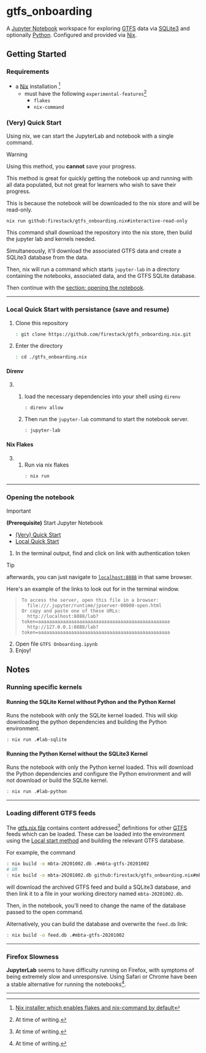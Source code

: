 # gtfs_onboarding
A [Jupyter Notebook](https://docs.jupyter.org/en/latest/#what-is-a-notebook)
workspace for exploring [GTFS][GTFS] data via 
[SQLite3](https://www.sqlite.org/index.html) and optionally [Python](https://www.python.org/).
Configured and provided via [Nix][nix].


## Getting Started
### Requirements
- a [Nix][nix] installation [^nix-installer]
	- must have the following `experimental-features`[^at-time-of-writing]
		- `flakes`
		- `nix-command`
### (Very) Quick Start

Using nix, we can start the JupyterLab and notebook with a single command. 

> [!WARNING]
> Using this method, you __cannot__ save your progress.
>
> This method is great for quickly getting the notebook up
> and running with all data populated, but not great for
> learners who wish to save their progress.
>
> This is because the notebook will be downloaded to the
> nix store and will be read-only.

```
nix run github:firestack/gtfs_onboarding.nix#interactive-read-only
```

This command shall download the repository into the nix store, then build the jupyter lab and kernels needed.

Simultaneously, it'll download the associated GTFS data and create a SQLite3 database from the data.

Then, nix will run a command which starts `jupyter-lab` in a directory containing the notebooks, associated data, and the GTFS SQLite database.

Then continue with the [section: opening the notebook](#opening-the-notebook).

---

### Local Quick Start with persistance (save and resume)
1) Clone this repository
	```sh
	: git clone https://github.com/firestack/gtfs_onboarding.nix.git
	```
2) Enter the directory
	```sh
	: cd ./gtfs_onboarding.nix
	```

#### Direnv
3.
	1. load the necessary dependencies into your shell using `direnv`
		```
		: direnv allow
		```

	4. Then run the `jupyter-lab` command to start the notebook server.
		```sh
		: jupyter-lab
		```

#### Nix Flakes
3.
	1. Run via nix flakes
		```sh
		: nix run
		```

---

### Opening the notebook

> [!IMPORTANT]
> __(Prerequisite)__ Start Jupyter Notebook
> - [(Very) Quick Start](#very-quick-start)
> - [Local Quick Start](#local-quick-start-with-persistance-save-and-resume)


1. In the terminal output, find and click on link with
authentication token

> [!TIP]
> afterwards, you can just navigate to
> [`localhost:8888`](http://localhost:8888) in that same
> browser.

Here's an example of the links to look out for in the terminal window.
> ```
> To access the server, open this file in a browser:
> 	file:///.jupyter/runtime/jpserver-00000-open.html
> Or copy and paste one of these URLs:
> 	http://localhost:8888/lab?token=aaaaaaaaaaaaaaaaaaaaaaaaaaaaaaaaaaaaaaaaaaaaaaaa
> 	http://127.0.0.1:8888/lab?token=aaaaaaaaaaaaaaaaaaaaaaaaaaaaaaaaaaaaaaaaaaaaaaaa
> ```

2. Open file `GTFS Onboarding.ipynb`
3. Enjoy!

## Notes
### Running specific kernels
#### Running the SQLite Kernel without Python and the Python Kernel
Runs the notebook with only the SQLite kernel loaded. 
This will skip downloading the python dependencies and 
building the Python environment.
```sh
: nix run .#lab-sqlite
```

#### Running the Python Kernel without the SQLite3 Kernel
Runs the notebook with only the Python kernel loaded.
This will download the Python dependencies and configure
the Python environment and will not download or build
the SQLite kernel.
```sh
: nix run .#lab-python
```

---

### Loading different GTFS feeds
The [gtfs.nix file](./gtfs.nix) contains content addressed[^at-time-of-writing]
definitions for other [GTFS][GTFS] feeds which can be loaded.
These can be loaded into the environment using the [Local start method](#local-quick-start-with-persistance-save-and-resume) and 
building the relevant GTFS database.

For example, the command
```sh
: nix build -o mbta-20201002.db .#mbta-gtfs-20201002
# OR
: nix build -o mbta-20201002.db github:firestack/gtfs_onboarding.nix#mbta-gtfs-20201002
```
will download the archived GTFS feed and build a SQLite3
database, and then link it to a file in your working 
directory named `mbta-20201002.db`.

Then, in the notebook, you'll need to change the name of the
database passed to the open command.

Alternatively, you can build the database and overwrite the `feed.db` link:
```sh
: nix build -o feed.db .#mbta-gtfs-20201002
```

---

### Firefox Slowness
__JupyterLab__ seems to have difficulty running on Firefox,
with symptoms of being extremely slow and unresponsive.
Using Safari or Chrome have been a stable alternative for
running the notebooks[^at-time-of-writing].

---

[nix]: https://nixos.org/
[GTFS]: https://gtfs.org/

[^nix-installer]: [Nix installer which enables flakes and nix-command by default](https://github.com/DeterminateSystems/nix-installer/)
[^at-time-of-writing]: At time of writing.

